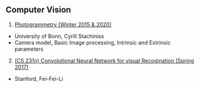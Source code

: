 ## Computer Vision
1. [Photogrammetry (Winter 2015 & 2020)](./Photogrammetry.md)
  - University of Bonn, Cyrill Stachiniss
  - Camera model, Basic Image processing, Intrinsic and Extrinsic parameters
2. [(CS 231n) Convolutional Neural Network for visual Recogination (Spring 2017)](./CNN.md)
  - Stanford, Fei-Fei-Li

